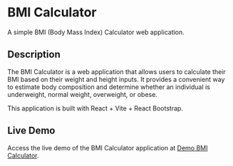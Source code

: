 # BMI Calculator

A simple BMI (Body Mass Index) Calculator web application.

## Description

The BMI Calculator is a web application that allows users to calculate their BMI based on their weight and height inputs. It provides a convenient way to estimate body composition and determine whether an individual is underweight, normal weight, overweight, or obese.

This application is built with React + Vite + React Bootstrap.

## Live Demo

Access the live demo of the BMI Calculator application at [Demo BMI Calculator](https://main--incandescent-souffle-04486e.netlify.app/).
